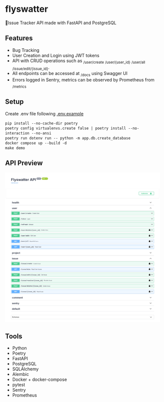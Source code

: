 # flyswatter
:bug:Issue Tracker API made with FastAPI and PostgreSQL

## Features
- Bug Tracking
- User Creation and Login using JWT tokens
- API with CRUD operations such as <sub>/user/create</sub> <sub>/user/{user_id}</sub> <sub>/user/all</sub> <sub>/issue/edit/{issue_id}</sub>.
- All endpoints can be accessed at <sub>/docs</sub> using Swagger UI
- Errors logged in Sentry, metrics can be observed by Prometheus from <sub>/metrics</sub>

## Setup
Create .env file following [.env.example](.env.example)
```
pip install --no-cache-dir poetry
poetry config virtualenvs.create false | poetry install --no-interaction --no-ansi
poetry run dotenv run -- python -m app.db.create_database
docker compose up --build -d
make demo
```

## API Preview
![Swagger UI](images/flyswatter_swagger_ui.png)

## Tools
- Python
- Poetry
- FastAPI
- PostgreSQL 
- SQLAlchemy
- Alembic
- Docker + docker-compose
- pytest
- Sentry
- Prometheus
